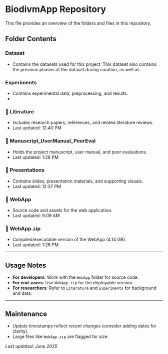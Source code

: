 # BiodivmApp Repository

This file provides an overview of the folders and files in this repository.

## Folder Contents


### Dataset
- Contains the datasets used for this project. This dataset also contains the previous phases of the dataset during curation, as well as

### Experiments
- Contains experimental data, preprocessing, and results.
- 

### 📁 Literature
- Includes research papers, references, and related literature reviews.
- Last updated: 12:40 PM

### 📁 Manuscript_UserManual_PeerEval
- Holds the project manuscript, user manual, and peer evaluations.
- Last updated: 1:28 PM

### 📁 Presentations
- Contains slides, presentation materials, and supporting visuals.
- Last updated: 12:37 PM

### 📁 WebApp
- Source code and assets for the web application.
- Last updated: 9:09 AM

### 📄 WebApp.zip
- Compiled/executable version of the WebApp (4.14 GB).
- Last updated: 1:26 PM

---
## Usage Notes
- **For developers**: Work with the `WebApp` folder for source code.
- **For end-users**: Use `WebApp.zip` for the deployable version.
- **For researchers**: Refer to `Literature` and `Experiments` for background and data.

---
## Maintenance
- Update timestamps reflect recent changes (consider adding dates for clarity).
- Large files like `WebApp.zip` are flagged for size.

*Last updated: June 2025*

